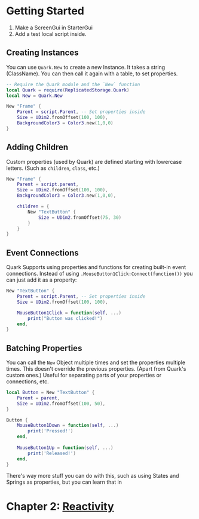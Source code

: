 # Getting Started
1. Make a ScreenGui in StarterGui
2. Add a test local script inside.
## Creating Instances
You can use `Quark.New` to create a new Instance. It takes a string (ClassName). You can then call it again with a table, to set properties.
```lua
-- Require the Quark module and the `New` function
local Quark = require(ReplicatedStorage.Quark)
local New = Quark.New

New "Frame" {
    Parent = script.Parent, -- Set properties inside
    Size = UDim2.fromOffset(100, 100),
    BackgroundColor3 = Color3.new(1,0,0)
}
```
## Adding Children
Custom properties (used by Quark) are defined starting with lowercase letters. (Such as `children`, `class`, etc.)
```lua
New "Frame" {
    Parent = script.parent,
    Size = UDim2.fromOffset(100, 100),
    BackgroundColor3 = Color3.new(1,0,0),

    children = {
        New "TextButton" {
            Size = UDim2.fromOffset(75, 30)
        }
    }
}
```
## Event Connections
Quark Supports using properties and functions for creating built-in event connections. Instead of using `.MouseButton1Click:Connect(function())` you can just add it as a property:
```lua
New "TextButton" {
    Parent = script.Parent, -- Set properties inside
    Size = UDim2.fromOffset(100, 100),

    MouseButton1Click = function(self, ...)
        print("Button was clicked!")
    end,
}
```
## Batching Properties
You can call the `New` Object multiple times and set the properties multiple times. This doesn't override the previous properties. (Apart from Quark's custom ones.) Useful for separating parts of your properties or connections, etc.
```lua
local Button = New "TextButton" {
    Parent = parent,
    Size = UDim2.fromOffset(100, 50),
}

Button {
    MouseButton1Down = function(self, ...)
        print('Pressed!')
    end,
    
    MouseButton1Up = function(self, ...)
        print('Released!')
    end,
}
```

There's way more stuff you can do with this, such as using States and Springs as properties, but you can learn that in
# Chapter 2: [Reactivity](2.Reactivity.md)